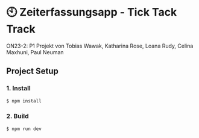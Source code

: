 # 🕙 Zeiterfassungsapp - Tick Tack Track

ON23-2: P1 Projekt von Tobias Wawak, Katharina Rose, Loana Rudy, Celina Maxhuni, Paul Neuman

## Project Setup

### 1. Install

```bash
$ npm install
```

### 2. Build

```bash
$ npm run dev
```
